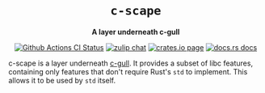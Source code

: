 <div align="center">
  <h1><code>c-scape</code></h1>

  <p>
    <strong>A layer underneath c-gull</strong>
  </p>

  <p>
    <a href="https://github.com/sunfishcode/mustang/actions?query=workflow%3ACI"><img src="https://github.com/sunfishcode/mustang/workflows/CI/badge.svg" alt="Github Actions CI Status" /></a>
    <a href="https://bytecodealliance.zulipchat.com/#narrow/stream/206238-general"><img src="https://img.shields.io/badge/zulip-join_chat-brightgreen.svg" alt="zulip chat" /></a>
    <a href="https://crates.io/crates/c-scape"><img src="https://img.shields.io/crates/v/c-scape.svg" alt="crates.io page" /></a>
    <a href="https://docs.rs/c-scape"><img src="https://docs.rs/c-scape/badge.svg" alt="docs.rs docs" /></a>
  </p>
</div>

c-scape is a layer underneath [c-gull]. It provides a subset of libc features,
containing only features that don't require Rust's `std` to implement. This
allows it to be used by `std` itself.

[c-gull]: https://crates.io/crates/c-gull
